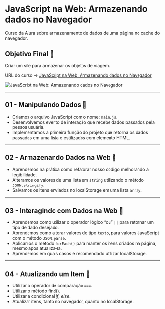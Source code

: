 # JavaScript na Web: Armazenando dados no Navegador

Curso da Alura sobre armazenamento de dados de uma página no cache do navegador.

## Objetivo Final &#x1F3AF;

Criar um site para armazenar os objetos de viagem.

URL do curso -> [JavaScript na Web: Armazenando dados no Navegador](https://cursos.alura.com.br/course/javascript-web-armazenando-dados-navegador)

![JavaScript na Web: Armazenando dados no Navegador](https://www.alura.com.br/assets/api/share/curso-javascript-web-armazenando-dados-navegador.png)

***

## 01 - Manipulando Dados &#x1F516;
* Criamos o arquivo JavaScript com o nome: `main.js`.
* Desenvolvemos evento de interação que recebe dados passados pela pessoa usuária.
* Implementamos a primeira função do projeto que retorna os dados passados em uma lista e estilizados com elemento HTML.

***

## 02 - Armazenando Dados na Web &#x1F516;
* Aprendemos na prática como refatorar nosso código melhorando a legibilidade.
* Alteramos os valores de uma lista em `string` utilizando o método `JSON.stringify`.
* Salvamos os itens enviados no localStorage em uma lista `array`.

***

## 03 - Interagindo com Dados na Web &#x1F516;
* Aprendemos como utilizar o operador lógico “ou” `||` para retornar um tipo de dado desejado.
* Aprendemos como alterar valores de tipo `texto`, para valores JavaScript com o método `JSON.parse`.
* Aplicamos o método `forEach()` para manter os itens criados na página, mesmo após atualizá-la.
* Aprendemos em quais casos é recomendado utilizar localStorage.

***

## 04 - Atualizando um Item &#x1F516;
* Utilizar o operador de comparação `===`.
* Utilizar o método find().
* Utilizar a condicional *if*, *else*.
* Atualizar itens, tanto no navegador, quanto no localStorage.